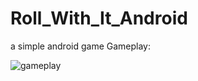# Roll_With_It_Android
a simple android game
Gameplay:

![gameplay](https://user-images.githubusercontent.com/9068202/158512548-2119c978-f97d-403d-add6-9bc8f12e5251.gif)
